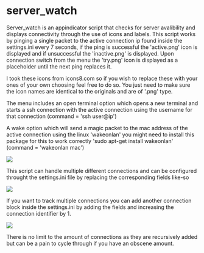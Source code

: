 # server_watch
Server_watch is an appindicator script that checks for server avalibility and displays connectivity through the use of icons and labels. This script works by pinging a single packet to the active connection ip found inside the settings.ini every 7 seconds, if the ping is successful the 'active.png' icon is displayed and if unsuccessful the 'inactive.png' is displayed. Upon connection switch from the menu the 'try.png' icon is displayed as a placeholder until the next ping replaces it. 

I took these icons from icons8.com so if you wish to replace these with your ones of your own choosing feel free to do so. You just need to make sure the icon names are identical to the originals and are of '.png' type.

The menu includes an open terminal option which opens a new terminal and starts a ssh connection with the active connection using the username for that connection (command  = 'ssh user@ip')

A wake option which will send a magic packet to the mac address of the active connection using the linux 'wakeonlan' you might need to install this package for this to work correctly 'sudo apt-get install wakeonlan' (command = 'wakeonlan mac')

![](https://user-images.githubusercontent.com/64331791/91877366-e4969e80-ec4b-11ea-8be1-bc0e90ddba91.png)

This script can handle multiple different connections and can be configured throught the settings.ini file by replacing the corresponding fields like-so

![](https://user-images.githubusercontent.com/64331791/91896153-6398d080-ec66-11ea-9d7c-6195700c4a76.png)

If you want to track multiple connections you can add another connection block inside the settings.ini by adding the fields and increasing the connection identifier by 1. 

![](https://user-images.githubusercontent.com/64331791/91896074-46fc9880-ec66-11ea-85e4-580fb3568746.png)

There is no limit to the amount of connections as they are recursively added but can be a pain to cycle through if you have an obscene amount.





